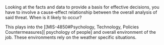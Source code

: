 Looking at the facts and data to provide a basis for effective decisions, you have to involve a cause-effect relationship between the overall analysis of said threat. When is it likely to occur?

This plays into the [[MIS-4850#Psychology, Technology, Policies Countermeasures]| psychology of people] and overall environment of the job. These environments rely on the weather specific situations. 